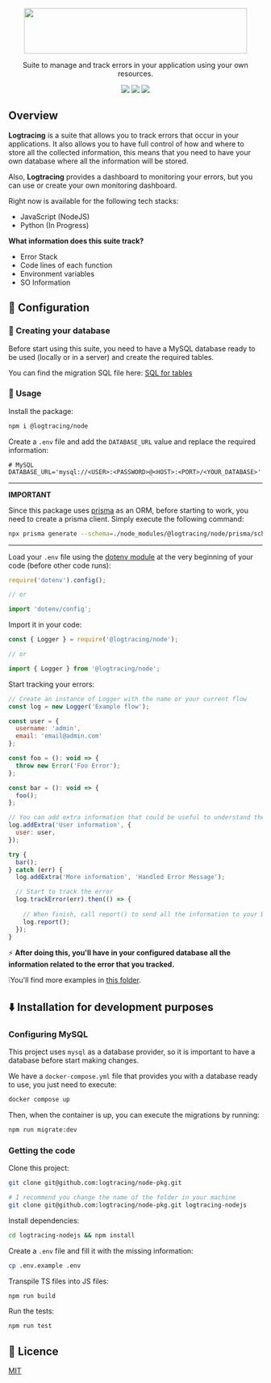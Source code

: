 <p align="center">
  <img width="442" height="90" src="https://github.com/logtracing/node-pkg/assets/55886451/a605b6fd-14c8-4d0d-9cfa-c8f0742aa5ec">
</p>

<p align="center">Suite to manage and track errors in your application using your own resources.</p>

<p align="center">
  <img src="https://github.com/logtracing/node-pkg/actions/workflows/node.js.yml/badge.svg">
  <img src="https://img.shields.io/npm/v/@logtracing/node?color=blue">
  <img src="https://img.shields.io/npm/l/@logtracing/node?color=blue">
</p>

## Overview
**Logtracing** is a suite that allows you to track errors that occur in your applications. It also allows you to have full control of how and where to store all the collected information, this means that you need to have your own database where all the information will be stored.

Also, **Logtracing** provides a dashboard to monitoring your errors, but you can use or create your own monitoring dashboard.

Right now is available for the following tech stacks:
- JavaScript (NodeJS)
- Python (In Progress)

**What information does this suite track?**
- Error Stack
- Code lines of each function
- Environment variables
- SO Information

## :wrench: Configuration

### :open_file_folder: Creating your database
Before start using this suite, you need to have a MySQL database ready to be used (locally or in a server) and create the required tables.

You can find the migration SQL file here: [SQL for tables](https://github.com/logtracing/node-pkg/blob/main/prisma/migrations/20230619172014_init/migration.sql)

### :rocket: Usage
Install the package:
```bash
npm i @logtracing/node
```

Create a `.env` file and add the `DATABASE_URL` value and replace the required information:
```properties
# MySQL
DATABASE_URL='mysql://<USER>:<PASSWORD>@<HOST>:<PORT>/<YOUR_DATABASE>'
```
---
**IMPORTANT**

Since this package uses [prisma](https://www.prisma.io/) as an ORM, before starting to work, you need to create a prisma client. Simply execute the following command:
```bash
npx prisma generate --schema=./node_modules/@logtracing/node/prisma/schema.prisma
```
---

Load your `.env` file using the [dotenv module](https://www.npmjs.com/package/dotenv) at the very beginning of your code (before other code runs):
```js
require('dotenv').config();

// or

import 'dotenv/config';
```

Import it in your code:
```js
const { Logger } = require('@logtracing/node');

// or

import { Logger } from '@logtracing/node';
```

Start tracking your errors:
```js
// Create an instance of Logger with the name or your current flow
const log = new Logger('Example flow');

const user = {
  username: 'admin',
  email: 'email@admin.com'
};

const foo = (): void => {
  throw new Error('Foo Error');
};

const bar = (): void => {
  foo();
};

// You can add extra information that could be useful to understand the error
log.addExtra('User information', {
  user: user,
});

try {
  bar();
} catch (err) {
  log.addExtra('More information', 'Handled Error Message');

  // Start to track the error
  log.trackError(err).then(() => {
  
    // When finish, call report() to send all the information to your DB
    log.report();
  });
}
```

:zap: **After doing this, you'll have in your configured database all the information related to the error that you tracked.**


❕You'll find more examples in [this folder](https://github.com/logtracing/node-pkg/blob/main/examples).


## :arrow_down: Installation for development purposes
### Configuring MySQL
This project uses `mysql` as a database provider, so it is important to have a database before start making changes.

We have a `docker-compose.yml` file that provides you with a database ready to use, you just need to execute:
```bash
docker compose up
```

Then, when the container is up, you can execute the migrations by running:
```bash
npm run migrate:dev
```

### Getting the code
Clone this project:
```bash
git clone git@github.com:logtracing/node-pkg.git

# I recommend you change the name of the folder in your machine
git clone git@github.com:logtracing/node-pkg.git logtracing-nodejs
```

Install dependencies:
```bash
cd logtracing-nodejs && npm install
```

Create a `.env` file and fill it with the missing information:
```bash
cp .env.example .env
```

Transpile TS files into JS files:
```bash
npm run build
```

Run the tests:
```bash
npm run test
```

## :scroll: Licence
[MIT](https://github.com/logtracing/node-pkg/blob/main/LICENSE)
